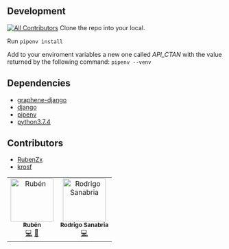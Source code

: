 ## Development
[![All Contributors](https://img.shields.io/badge/all_contributors-2-orange.svg?style=flat-square)](#contributors-)
Clone the repo into your local.

Run `pipenv install`

Add to your enviroment variables a new one called *API_CTAN* with the value returned by the following command: `pipenv --venv`

## Dependencies
* [graphene-django](https://github.com/graphql-python/graphene)
* [django](https://github.com/django/django)
* [pipenv](https://github.com/pypa/pipenv)
* [python3.7.4](https://docs.python.org/3/)

## Contributors
* [RubenZx](https://github.com/RubenZx)
* [krosf](https://github.com/krosf)
<!-- ALL-CONTRIBUTORS-LIST:START - Do not remove or modify this section -->
<!-- prettier-ignore-start -->
<!-- markdownlint-disable -->
<table>
  <tr>
    <td align="center"><a href="https://github.com/RubenZx"><img src="https://avatars3.githubusercontent.com/u/36533775?v=4" width="100px;" alt="Rubén"/><br /><sub><b>Rubén</b></sub></a><br /><a href="https://github.com/krosben/api-ctan/commits?author=RubenZx" title="Code">💻</a> <a href="https://github.com/krosben/api-ctan/commits?author=RubenZx" title="Documentation">📖</a></td>
    <td align="center"><a href="https://krosf.com"><img src="https://avatars1.githubusercontent.com/u/24454660?v=4" width="100px;" alt="Rodrigo Sanabria"/><br /><sub><b>Rodrigo Sanabria</b></sub></a><br /><a href="https://github.com/krosben/api-ctan/commits?author=KROSF" title="Code">💻</a></td>
  </tr>
</table>

<!-- markdownlint-enable -->
<!-- prettier-ignore-end -->
<!-- ALL-CONTRIBUTORS-LIST:END -->
